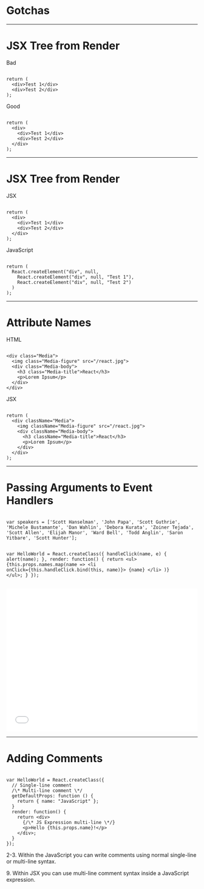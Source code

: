 <!--
{
  "className": "Slide--title"
}
-->

# Gotchas

---

# JSX Tree from Render

<div class="Split">
  <div class="Split-column">
    <p>Bad</p>
    <pre class="language-jsx language--clean"><code>
return (
  &lt;div&gt;Test 1&lt;/div&gt;
  &lt;div&gt;Test 2&lt;/div&gt;
);</code></pre>
  </div>
  <div class="Split-column">
    <p>Good</p>
    <pre class="language-jsx language--clean"><code>
return (
  &lt;div&gt;
    &lt;div>Test 1&lt;/div&gt;
    &lt;div>Test 2&lt;/div&gt;
  &lt;/div&gt;
);</code></pre>
  </div>
</div>

---

# JSX Tree from Render

<div class="Split">
  <div class="Split-column Split-column--35">
    <p>JSX</p>
    <pre class="language-jsx language--clean language--small"><code>
return (
  &lt;div&gt;
    &lt;div>Test 1&lt;/div&gt;
    &lt;div>Test 2&lt;/div&gt;
  &lt;/div&gt;
);</code></pre>
  </div>
  <div class="Split-column Split-column--65">
    <p>JavaScript</p>
    <pre class="language-javascript language--clean language--small"><code>
return (
  React.createElement("div", null,
    React.createElement("div", null, "Test 1"),
    React.createElement("div", null, "Test 2")
  )
);
</code></pre>
  </div>
</div>

---

# Attribute Names

<div class="Split">
  <div class="Split-column">
    <p>HTML</p>
    <pre class="language-markup language--clean language--small"><code>
&lt;div class="Media"&gt;
  &lt;img class="Media-figure" src="/react.jpg"&gt;
  &lt;div class="Media-body"&gt;
    &lt;h3 class="Media-title"&gt;React&lt;/h3&gt;
    &lt;p&gt;Lorem Ipsum&lt;/p&gt;
  &lt;/div&gt;
&lt;/div&gt;</code></pre>
  </div>
  <div class="Split-column">
    <p>JSX</p>
    <pre class="language-jsx language--clean language--small"><code>
return (
  &lt;div className="Media"&gt;
    &lt;img className="Media-figure" src="/react.jpg"&gt;
    &lt;div className="Media-body"&gt;
      &lt;h3 className="Media-title"&gt;React&lt;/h3&gt;
      &lt;p&gt;Lorem Ipsum&lt;/p&gt;
    &lt;/div&gt;
  &lt;/div&gt;
);
</code></pre>
  </div>
</div>

---

# Passing Arguments to Event Handlers

<div class="Split">
  <div class="Split-column Split-column--70">
    <pre class="language-jsx language--clean language--small"><code>
var speakers = ['Scott Hanselman', 'John Papa', 'Scott Guthrie', 'Michele Bustamante', 'Dan Wahlin', 'Debora Kurata', 'Zoiner Tejada', 'Scott Allen', 'Elijah Manor', 'Ward Bell', 'Todd Anglin', 'Saron Yitbare', 'Scott Hunter'];

var HelloWorld = React.createClass({
  handleClick(name, e) { alert(name); },
  render: function() {
    return &lt;ul&gt;
      {this.props.names.map(name =&gt;
        &lt;li onClick={this.handleClick.bind(this, name)}&gt;
          {name}
        &lt;/li&gt;
      )}
    &lt;/ul&gt;;
  }
});</code></pre>
  </div>
  <div class="Split-column Split-column--30">
    <iframe height='377' scrolling='no' src='//codepen.io/elijahmanor/embed/doXLQd/?height=377&theme-id=0&default-tab=result' data-online='//codepen.io/elijahmanor/embed/doXLQd/?height=377&theme-id=0&default-tab=result' data-offline='./pens/codepen_doXLQd/index.html' frameborder='no' allowtransparency='true' allowfullscreen='true' style='width: 100%;'>See the Pen <a href='http://codepen.io/elijahmanor/pen/doXLQd/'>doXLQd</a> by Elijah Manor (<a href='http://codepen.io/elijahmanor'>@elijahmanor</a>) on <a href='http://codepen.io'>CodePen</a>.
    </iframe>
  </div>
</div>

---

# Adding Comments

<div class="Split">
  <div class="Split-column Split-column--60">
    <pre data-line="2-3,9" class="language-jsx language--clean language--small"><code>
var HelloWorld = React.createClass({
  // Single-line comment
  /\* Multi-line comment \*/
  getDefaultProps: function () {
    return { name: "JavaScript" };
  }
  render: function() {
    return &lt;div&gt;
      {/\* JS Expression multi-line \*/}
      &lt;p&gt;Hello {this.props.name}!&lt;/p&gt;
    &lt;/div&gt;;
  }
});</code></pre>
  </div>
  <div class="Split-column Split-column--40">
    <p>2-3. Within the JavaScript you can write comments using normal single-line or multi-line syntax.</p>
    <p>9. Within JSX you can use multi-line comment syntax inside a JavaScript expression.</p>
  </div>
</div>
